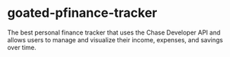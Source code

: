 # goated-pfinance-tracker
The best personal finance tracker that uses the Chase Developer API and allows users to manage and visualize their income, expenses, and savings over time.
